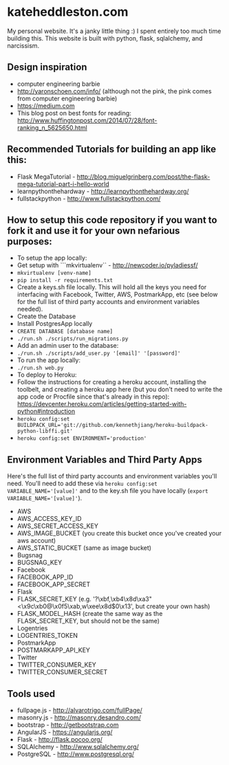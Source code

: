 kateheddleston.com
==================

My personal website. It's a janky little thing :) I spent entirely too much time building this. This website is built with python, flask, sqlalchemy, and narcissism.


Design inspiration
------------------
* computer engineering barbie
* http://yaronschoen.com/info/ (although not the pink, the pink comes from computer engineering barbie)
* https://medium.com
* This blog post on best fonts for reading: http://www.huffingtonpost.com/2014/07/28/font-ranking_n_5625650.html


Recommended Tutorials for building an app like this:
---------------------------------------------------
* Flask MegaTutorial - http://blog.miguelgrinberg.com/post/the-flask-mega-tutorial-part-i-hello-world
* learnpythonthehardway - http://learnpythonthehardway.org/
* fullstackpython - http://www.fullstackpython.com/


How to setup this code repository if you want to fork it and use it for your own nefarious purposes:
---------------------------------------------------------------
* To setup the app locally:
 * Get setup with ```mkvirtualenv`` - http://newcoder.io/pyladiessf/
 * ```mkvirtualenv [venv-name]```
 * ```pip install -r requirements.txt```
 * Create a keys.sh file locally. This will hold all the keys you need for interfacing with Facebook, Twitter, AWS, PostmarkApp, etc (see below for the full list of third party accounts and environment variables needed).
 * Create the Database
  * Install PostgresApp locally
  * ```CREATE DATABASE [database name]```
  * ```./run.sh ./scripts/run_migrations.py```
 * Add an admin user to the database:
  * ```./run.sh ./scripts/add_user.py '[email]' '[password]'```
* To run the app locally:
 * ```./run.sh web.py```
* To deploy to Heroku:
 * Follow the instructions for creating a heroku account, installing the toolbelt, and creating a heroku app here (but you don't need to write the app code or Procfile since that's already in this repo): https://devcenter.heroku.com/articles/getting-started-with-python#introduction
 * ```heroku config:set BUILDPACK_URL='git://github.com/kennethjiang/heroku-buildpack-python-libffi.git'```
 * ```heroku config:set ENVIRONMENT='production'```


Environment Variables and Third Party Apps
------------------------------------------
Here's the full list of third party accounts and environment variables you'll need. You'll need to add these via ```heroku config:set VARIABLE_NAME='[value]'``` and to the key.sh file you have locally (```export VARIABLE_NAME='[value]'```).
* AWS
 * AWS_ACCESS_KEY_ID
 * AWS_SECRET_ACCESS_KEY
 * AWS_IMAGE_BUCKET (you create this bucket once you've created your aws account)
 * AWS_STATIC_BUCKET (same as image bucket)
* Bugsnag
 * BUGSNAG_KEY
* Facebook
 * FACEBOOK_APP_ID
 * FACEBOOK_APP_SECRET
* Flask
 * FLASK_SECRET_KEY (e.g. '?\xbf,\xb4\x8d\xa3"<\x9c\xb0@\x0f5\xab,w\xee\x8d$0\x13', but create your own hash)
 * FLASK_MODEL_HASH (create the same way as the FLASK_SECRET_KEY, but should not be the same)
* Logentries
 * LOGENTRIES_TOKEN
* PostmarkApp
 * POSTMARKAPP_API_KEY
* Twitter
 * TWITTER_CONSUMER_KEY
 * TWITTER_CONSUMER_SECRET

 
Tools used
----------------------------
* fullpage.js - http://alvarotrigo.com/fullPage/
* masonry.js - http://masonry.desandro.com/
* bootstrap - http://getbootstrap.com
* AngularJS - https://angularjs.org/
* Flask - http://flask.pocoo.org/
* SQLAlchemy - http://www.sqlalchemy.org/
* PostgreSQL - http://www.postgresql.org/
